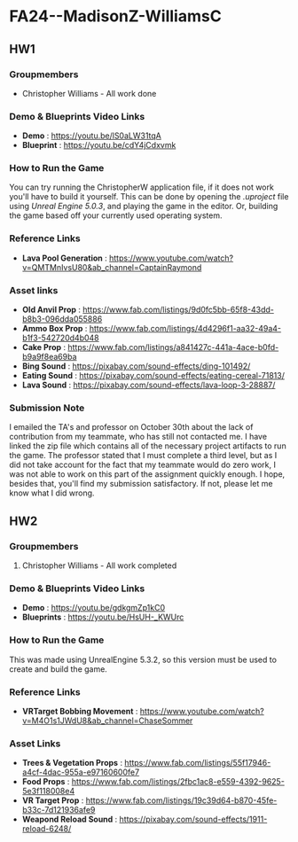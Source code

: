 # FA24--MadisonZ-WilliamsC

## HW1

### Groupmembers
* Christopher Williams - All work done

### Demo & Blueprints Video Links
* **Demo** : https://youtu.be/lS0aLW31tqA
* **Blueprint** : https://youtu.be/cdY4jCdxvmk

### How to Run the Game
You can try running the ChristopherW application file, if it does not work you'll have to build it yourself. This can be done by opening the _.uproject_ file using _Unreal Engine 5.0.3_, and playing the game in the editor. Or, building the game based off your currently used operating system.

### Reference Links
* **Lava Pool Generation** : https://www.youtube.com/watch?v=QMTMnIvsU80&ab_channel=CaptainRaymond

### Asset links
* **Old Anvil Prop** : https://www.fab.com/listings/9d0fc5bb-65f8-43dd-b8b3-096dda055886
* **Ammo Box Prop** : https://www.fab.com/listings/4d4296f1-aa32-49a4-b1f3-542720d4b048
* **Cake Prop** : https://www.fab.com/listings/a841427c-441a-4ace-b0fd-b9a9f8ea69ba
* **Bing Sound** : https://pixabay.com/sound-effects/ding-101492/
* **Eating Sound** : https://pixabay.com/sound-effects/eating-cereal-71813/
* **Lava Sound** : https://pixabay.com/sound-effects/lava-loop-3-28887/

### Submission Note
I emailed the TA's and professor on October 30th about the lack of contribution from my teammate, who has still not contacted me. I have linked the zip file which contains all of the necessary project artifacts to run the game. The professor stated that I must complete a third level, but as I did not take account for the fact that my teammate would do zero work, I was not able to work on this part of the assignment quickly enough. I hope, besides that, you'll find my submission satisfactory. If not, please let me know what I did wrong.

## HW2

### Groupmembers
1. Christopher Williams - All work completed

### Demo & Blueprints Video Links
* **Demo** : https://youtu.be/gdkgmZp1kC0
* **Blueprints** : https://youtu.be/HsUH-_KWUrc

### How to Run the Game
This was made using UnrealEngine 5.3.2, so this version must be used to create and build the game.

### Reference Links
* **VRTarget Bobbing Movement** : https://www.youtube.com/watch?v=M4O1s1JWdU8&ab_channel=ChaseSommer

### Asset Links
* **Trees & Vegetation Props** : https://www.fab.com/listings/55f17946-a4cf-4dac-955a-e97160600fe7
* **Food Props** : https://www.fab.com/listings/2fbc1ac8-e559-4392-9625-5e3f118008e4
* **VR Target Prop** : https://www.fab.com/listings/19c39d64-b870-45fe-b33c-7d121936afe9
* **Weapond Reload Sound** : https://pixabay.com/sound-effects/1911-reload-6248/
